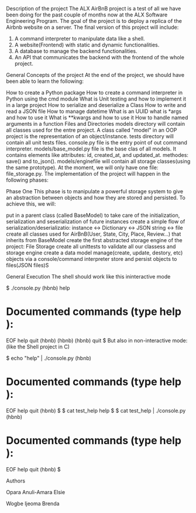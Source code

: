 Description of the project
The ALX AirBnB project is a test of all we have been doing for the past couple of months now at the ALX Software Engineering Program. The goal of the project is to deploy a replica of the Airbnb website on a server. The final version of this project will include:

  1. A command interpreter to manipulate data like a shell.
  2. A website(Frontend) with static and dynamic functionalities.
  3. A database to manage the backend functionalities.
  4. An API that communicates the backend with the frontend of the whole project.


General Concepts of the project
At the end of the project, we should have been able to learn the following:

How to create a Python package
How to create a command interpreter in Python using the cmd module
What is Unit testing and how to implement it in a large project
How to serialize and deserialize a Class
How to write and read a JSON file
How to manage datetime
What is an UUID
what is *args and how to use it
What is **kwargs and how to use it
How to handle named arguments in a function
Files and Directories
models directory will contain all classes used for the entre project. A class called "model" in an OOP project is the representation of an object/instance.
tests directory will contain all unit tests files.
console.py file is the entry point of out command interpreter.
models/base_model.py file is the base clas of all models. It contains elements like
attributes: id, created_at, and updated_at.
methodes: save() and to_json().
models/enginefile will contain all storage classes(using the same prototype). At the moment, we will only have one file: file_storage.py.
The implementation of the project will happen in the following phases:

Phase One
This phase is to manipulate a powerful storage system to give an abstraction between objects and how they are stored and persisted. To achieve this, we will:

put in a parent class (called BaseModel) to take care of the initialization, serialization and seserialization of future instances
create a simple flow of serialization/deserializatio: instance <-> Dictionary <-> JSON string <-> file
create all classes used for AirBnB(User, State, City, Place, Review...) that inherits from BaseModel
create the first abstracted storage engine of the project: File Storage
create all unittests to validate all our classess and storage engine
create a data model
manage(create, update, destory, etc) objects via a console/command interpreter
store and persist objects to files(JSON files)S


General Execution
The shell should work like this ininteractive mode


$ ./console.py
(hbnb) help

Documented commands (type help <topic>):
========================================
EOF  help  quit
(hbnb)
(hbnb)
(hbnb) quit
$
But also in non-interactive mode: (like the Shell project in C)

$ echo "help" | ./console.py
(hbnb)

Documented commands (type help <topic>):
========================================
EOF  help  quit
(hbnb) 
$
$ cat test_help
help
$
$ cat test_help | ./console.py
(hbnb)

Documented commands (type help <topic>):
========================================
EOF  help  quit
(hbnb)
$




Authors

Opara Anuli-Amara Elsie

Wogbe Ijeoma Brenda

